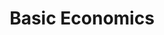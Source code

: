 ---
title: "Basic Economics"
showDate: false
draft: false
tags: ["classic","poem"]
link: "https://www.amazon.com/Basic-Economics-Thomas-Sowell/dp/0465060730/ref=sr_1_1?ie=UTF8&qid=1534804907&sr=8-1&keywords=basic+economics+thomas+sowell"
read: ""
---